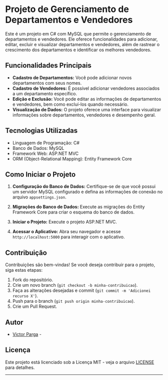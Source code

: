 # Projeto de Gerenciamento de Departamentos e Vendedores

Este é um projeto em C# com MySQL que permite o gerenciamento de departamentos e vendedores. Ele oferece funcionalidades para adicionar, editar, excluir e visualizar departamentos e vendedores, além de rastrear o crescimento dos departamentos e identificar os melhores vendedores.

## Funcionalidades Principais

- **Cadastro de Departamentos:** Você pode adicionar novos departamentos com seus nomes.
- **Cadastro de Vendedores:** É possível adicionar vendedores associados a um departamento específico.
- **Edição e Exclusão:** Você pode editar as informações de departamentos e vendedores, bem como excluí-los quando necessário.
- **Visualização de Dados:** O projeto oferece uma interface para visualizar informações sobre departamentos, vendedores e desempenho geral.

## Tecnologias Utilizadas

- Linguagem de Programação: C#
- Banco de Dados: MySQL
- Framework Web: ASP.NET MVC
- ORM (Object-Relational Mapping): Entity Framework Core

## Como Iniciar o Projeto

1. **Configuração do Banco de Dados:** Certifique-se de que você possui um servidor MySQL configurado e defina as informações de conexão no arquivo `appsettings.json`.

2. **Migrações do Banco de Dados:** Execute as migrações do Entity Framework Core para criar o esquema do banco de dados.
 
3. **Iniciar o Projeto:** Execute o projeto ASP.NET MVC.


4. **Acessar o Aplicativo:** Abra seu navegador e acesse `http://localhost:5000` para interagir com o aplicativo.

## Contribuição

Contribuições são bem-vindas! Se você deseja contribuir para o projeto, siga estas etapas:
1. Fork do repositório.
2. Crie um novo branch (`git checkout -b minha-contribuicao`).
3. Faça as alterações desejadas e commit (`git commit -m 'Adicionei recurso X'`).
4. Push para o branch (`git push origin minha-contribuicao`).
5. Crie um Pull Request.

## Autor

- [Victor Parga](https://github.com/VictorPargas) -

## Licença

Este projeto está licenciado sob a Licença MIT - veja o arquivo [LICENSE](LICENSE) para detalhes.

---


   

